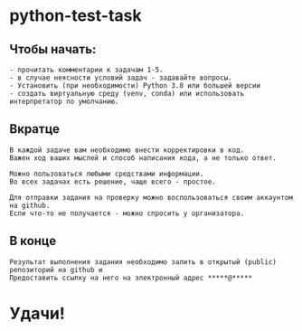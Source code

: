 # python-test-task


## Чтобы начать:
    - прочитать комментарии к задачам 1-5.
    - в случае неясности условий задач - задавайте вопросы.
    - Установить (при необходимости) Python 3.8 или большей версии
    - создать виртуальную среду (venv, conda) или использовать интерпретатор по умолчанию.
## Вкратце
    В каждой задаче вам необходимо внести корректировки в код.
    Важен ход ваших мыслей и способ написания кода, а не только ответ.

    Можно пользоваться любыми средствами информации.
    Во всех задачах есть решение, чаще всего - простое.

    Для отправки задания на проверку можно воспользоваться своим аккаунтом на github.
    Если что-то не получается - можно спросить у организатора.
## В конце
    Результат выполнения задания необходимо залить в открытый (public) репозиторий на github и 
    Предоставить ссылку на него на электронный адрес *****@*****
# Удачи!